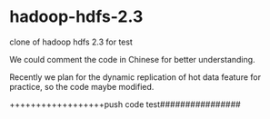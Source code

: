 hadoop-hdfs-2.3
===============

clone of hadoop hdfs 2.3 for test

We could comment the code in Chinese for better understanding.

Recently we plan for the dynamic replication of hot data feature for practice, so the code maybe modified.

++++++++++++++++++push code test################
